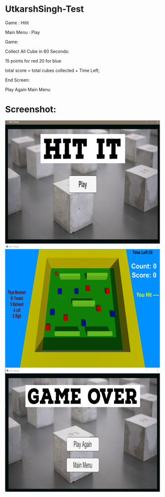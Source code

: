 # UtkarshSingh-Test


Game : Hitit


Main Menu : Play

Game:

Collect All Cube in 60 Seconds:

15 points for red 20 for blue

total score = total cubes collected + Time Left;

End Screen: 

Play Again 
Main Menu


# Screenshot:

<img src="/One.png"  width="600" height="400">
<img src="/two.png"  width="600" height="400">
<img src="/three.png"  width="600" height="400">

